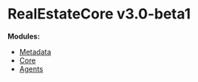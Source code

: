 # RealEstateCore v3.0-beta1

**Modules:**
* [Metadata](metadata/)
* [Core](core/)
* [Agents](agents/)
